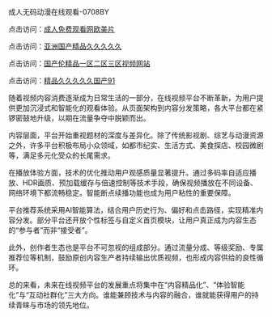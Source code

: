 成人无码动漫在线观看-0708BY

点击访问：<a href="https://heiliaowt0d7p.pages.dev">成人免费观看网欧美片</a>

点击访问：<a href="https://heiliaoxwd5i8.pages.dev">亚洲国产精品久久久久久</a>

点击访问：<a href="https://heiliaoow5kzm.pages.dev">国产伦精品一区二区三区视频网站</a>

点击访问：<a href="https://heiliaoga6s9v.pages.dev">精品久久久久久国产91</a>

随着视频内容消费逐渐成为日常生活的一部分，在线视频平台不断革新，为用户提供更加沉浸式和智能化的观看体验。从页面架构到内容分发策略，各大平台都在紧锣密鼓地升级，以期在流量争夺中脱颖而出。

内容层面，平台开始重视题材的深度与差异化。除了传统影视剧、综艺与动漫资源之外，许多平台积极布局小众领域，如都市纪实、生活方式、美食探店、校园微剧等，满足多元化受众的长尾需求。

在播放体验方面，技术的优化推动用户观感质量显著提升。通过多码率自适应播放、HDR画质、预加载缓存与倍速控制等技术手段，确保视频播放在不同设备、网络环境下都流畅稳定。智能断点续播功能也成为用户粘性的重要保障。

平台推荐系统采用AI智能算法，结合用户历史行为、偏好和点击路径，实现精准内容分发。部分平台还开放个性标签与自定义首页模块，让用户真正成为内容生态的“参与者”而非“接受者”。

此外，创作者生态也是平台不可忽视的组成部分。通过流量分成、等级奖励、专属推荐位等机制，鼓励原创内容生产者持续输出优质视频，也形成内容供给的良性循环。

总的来看，未来在线视频平台的发展重点将集中在“内容精品化”、“体验智能化”与“互动社群化”三大方向。谁能兼顾技术与内容的融合，谁就能获得用户的持续青睐与市场的领先地位。

<span style="display:none;">[Canonical link]( https://github.com/yuey551215/786906 ）</span>
